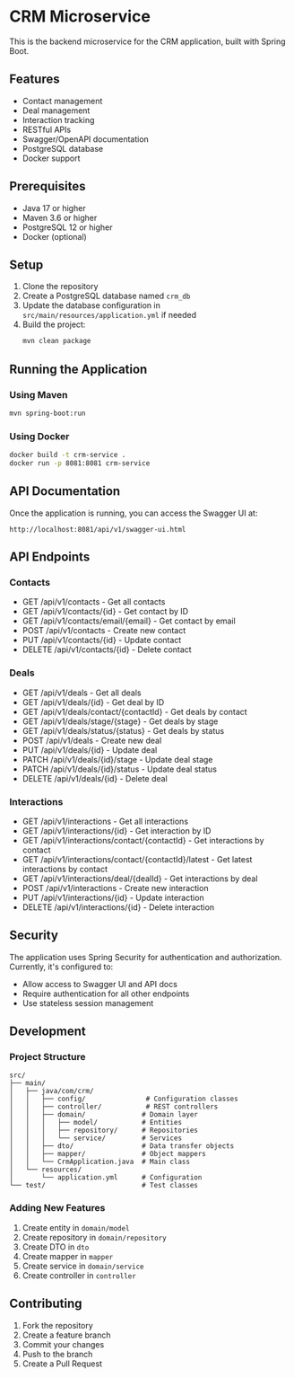 # CRM Microservice

This is the backend microservice for the CRM application, built with Spring Boot.

## Features

- Contact management
- Deal management
- Interaction tracking
- RESTful APIs
- Swagger/OpenAPI documentation
- PostgreSQL database
- Docker support

## Prerequisites

- Java 17 or higher
- Maven 3.6 or higher
- PostgreSQL 12 or higher
- Docker (optional)

## Setup

1. Clone the repository
2. Create a PostgreSQL database named `crm_db`
3. Update the database configuration in `src/main/resources/application.yml` if needed
4. Build the project:
   ```bash
   mvn clean package
   ```

## Running the Application

### Using Maven

```bash
mvn spring-boot:run
```

### Using Docker

```bash
docker build -t crm-service .
docker run -p 8081:8081 crm-service
```

## API Documentation

Once the application is running, you can access the Swagger UI at:

```
http://localhost:8081/api/v1/swagger-ui.html
```

## API Endpoints

### Contacts

- GET /api/v1/contacts - Get all contacts
- GET /api/v1/contacts/{id} - Get contact by ID
- GET /api/v1/contacts/email/{email} - Get contact by email
- POST /api/v1/contacts - Create new contact
- PUT /api/v1/contacts/{id} - Update contact
- DELETE /api/v1/contacts/{id} - Delete contact

### Deals

- GET /api/v1/deals - Get all deals
- GET /api/v1/deals/{id} - Get deal by ID
- GET /api/v1/deals/contact/{contactId} - Get deals by contact
- GET /api/v1/deals/stage/{stage} - Get deals by stage
- GET /api/v1/deals/status/{status} - Get deals by status
- POST /api/v1/deals - Create new deal
- PUT /api/v1/deals/{id} - Update deal
- PATCH /api/v1/deals/{id}/stage - Update deal stage
- PATCH /api/v1/deals/{id}/status - Update deal status
- DELETE /api/v1/deals/{id} - Delete deal

### Interactions

- GET /api/v1/interactions - Get all interactions
- GET /api/v1/interactions/{id} - Get interaction by ID
- GET /api/v1/interactions/contact/{contactId} - Get interactions by contact
- GET /api/v1/interactions/contact/{contactId}/latest - Get latest interactions by contact
- GET /api/v1/interactions/deal/{dealId} - Get interactions by deal
- POST /api/v1/interactions - Create new interaction
- PUT /api/v1/interactions/{id} - Update interaction
- DELETE /api/v1/interactions/{id} - Delete interaction

## Security

The application uses Spring Security for authentication and authorization. Currently, it's configured to:

- Allow access to Swagger UI and API docs
- Require authentication for all other endpoints
- Use stateless session management

## Development

### Project Structure

```
src/
├── main/
│   ├── java/com/crm/
│   │   ├── config/               # Configuration classes
│   │   ├── controller/           # REST controllers
│   │   ├── domain/              # Domain layer
│   │   │   ├── model/           # Entities
│   │   │   ├── repository/      # Repositories
│   │   │   └── service/         # Services
│   │   ├── dto/                 # Data transfer objects
│   │   ├── mapper/              # Object mappers
│   │   └── CrmApplication.java  # Main class
│   └── resources/
│       └── application.yml      # Configuration
└── test/                        # Test classes
```

### Adding New Features

1. Create entity in `domain/model`
2. Create repository in `domain/repository`
3. Create DTO in `dto`
4. Create mapper in `mapper`
5. Create service in `domain/service`
6. Create controller in `controller`

## Contributing

1. Fork the repository
2. Create a feature branch
3. Commit your changes
4. Push to the branch
5. Create a Pull Request
